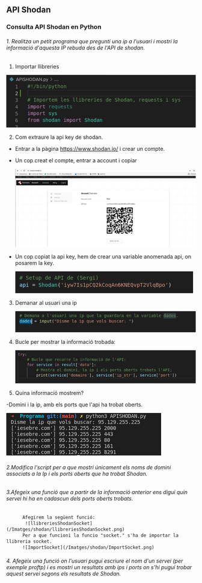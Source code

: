 ## API Shodan

###  Consulta API Shodan en Python

###### 1. Realitza un petit programa que pregunti una ip a l'usuari i mostri la informació d'aquesta IP rebuda des de l'API de shodan.
1. Importar llibreries

![llibreriesShodan](/Imatges/shodan/llibreriesShodan.png)

2. Com extraure la api key de shodan.
  - Entrar a la pàgina https://www.shodan.io/ i crear un compte.
  - Un cop creat el compte, entrar a account i copiar
  
    ![acountshodan](/Imatges/shodan/acountshodan.png)
  
  - Un cop copiat la api key, hem de crear una variable anomenada api, on posarem la key. 
  
    ![apikey](/Imatges/shodan/apikey.png)
  
  
3. Demanar al usuari una ip
  
    ![ipUsuari](/Imatges/shodan/ipUsuari.png)
  
4. Bucle per mostrar la informació trobada:

  
    ![bucleShodan](/Imatges/shodan/bucleShodan.png)
  

6. Quina informació mostrem?
  
  -Domini i la ip, amb els ports que l'api ha trobat oberts.
 
   ![informacioIp](/Imatges/shodan/informacioIp.png)
   
   ###### 2.Modifica l'script per a que mostri únicament els noms de domini associats a la Ip i els ports oberts que ha trobat Shodan.
   ###### 3.Afegeix una funció que a partir de la informació anterior ens digui quin servei hi ha en cadascun dels ports oberts trobats.
          Afegirem la següent funció:
           ![llibreriesShodanSocket](/Imatges/shodan/llibreriesShodanSocket.png)
          Per a que funcioni la funcio "socket." s'ha de importar la llibreria socket.
          ![ImportSocket](/Imatges/shodan/ImportSocket.png)
   ###### 4. Afegeix una funció on l'usuari pugui escriure el nom d'un servei (per exemple proftp) i es mostri un resultats amb ips i ports on s'hi pugui trobar aquest servei segons els resultats de Shodan.
   
   
   
   
